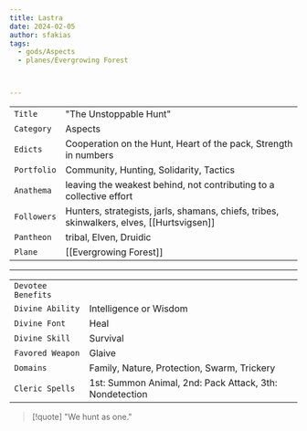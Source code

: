 ```yaml
---
title: Lastra
date: 2024-02-05
author: sfakias
tags:
  - gods/Aspects
  - planes/Evergrowing Forest



---
```

| | |
| --- | --- |
| `Title` | "The Unstoppable Hunt" |
| `Category` | Aspects |
| `Edicts` | Cooperation on the Hunt, Heart of the pack, Strength in numbers |
| `Portfolio` | Community, Hunting, Solidarity, Tactics |
| `Anathema` | leaving the weakest behind, not contributing to a collective effort |
| `Followers` | Hunters, strategists, jarls, shamans, chiefs, tribes, skinwalkers, elves, [[Hurtsvigsen]] |
| `Pantheon` | tribal, Elven, Druidic |
| `Plane` | [[Evergrowing Forest]] |

---
| | |
| --- | --- |
| `Devotee Benefits` |
| `Divine Ability` | Intelligence or Wisdom |
| `Divine Font` | Heal |
| `Divine Skill` | Survival |
| `Favored Weapon` | Glaive |
| `Domains` | Family, Nature, Protection, Swarm, Trickery |
| `Cleric Spells` | 1st: Summon Animal, 2nd: Pack Attack, 3th: Nondetection |

> [!quote] 
>"We hunt as one."